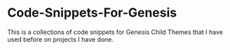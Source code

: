 # Code-Snippets-For-Genesis
This is a collections of code snippets for Genesis Child Themes that I have used before on projects I have done.
